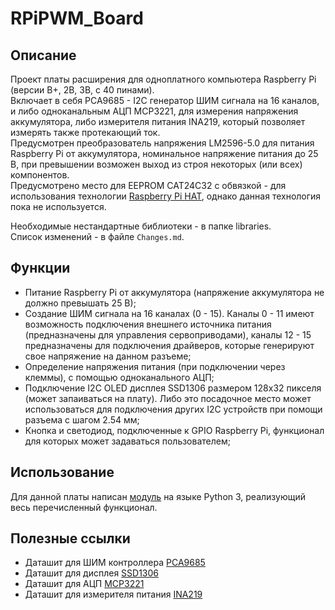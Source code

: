 # RPiPWM_Board
## Описание
Проект платы расширения для одноплатного компьютера Raspberry Pi (версии B+, 2B, 3B, с 40 пинами).    
Включает в себя PCA9685 - I2C генератор ШИМ сигнала на 16 каналов, и либо одноканальным АЦП MCP3221, для измерения 
напряжения аккумулятора, либо измерителя питания INA219, который позволяет измерять также протекающий ток.  
Предусмотрен преобразователь напряжения LM2596-5.0 для питания Raspberry Pi от аккумулятора, 
номинальное напряжение питания до 25 В, при превышении возможен выход из строя некоторых (или всех) компонентов.  
Предусмотрено место для EEPROM CAT24C32 с обвязкой - для использования технологии 
[Raspberry Pi HAT](https://www.raspberrypi.org/blog/introducing-raspberry-pi-hats/), 
однако данная технология пока не используется.

Необходимые нестандартные библиотеки - в папке libraries.  
Список изменений - в файле `Changes.md`.

## Функции

- Питание Raspberry Pi от аккумулятора (напряжение аккумулятора не должно превышать 25 В);
- Создание ШИМ сигнала на 16 каналах (0 - 15). Каналы 0 - 11 имеют возможность подключения внешнего источника питания
(предназначены для управления сервоприводами), каналы 12 - 15 предназначены для подключения драйверов, которые
 генерируют свое напряжение на данном разъеме;
- Определение напряжения питания (при подключении через клеммы), с помощью одноканального АЦП;
- Подключение I2C OLED дисплея SSD1306 размером 128x32 пикселя (может запаиваться на плату). Либо это посадочное место
может использоваться для подключения других I2C устройств при помощи разъема с шагом 2.54 мм;
- Кнопка и светодиод, подключенные к GPIO Raspberry Pi, функционал для которых может задаваться пользователем;

## Использование
Для данной платы написан [модуль](https://github.com/RTC-SCTB/RPiPWM) на языке Python 3,
реализующий весь перечисленный функционал.

## Полезные ссылки
- Даташит для ШИМ контроллера [PCA9685](https://cdn-shop.adafruit.com/datasheets/PCA9685.pdf)
- Даташит для дисплея [SSD1306](https://cdn-shop.adafruit.com/datasheets/SSD1306.pdf)
- Даташит для АЦП [MCP3221](http://ww1.microchip.com/downloads/en/DeviceDoc/20001732E.pdf)
- Даташит для измерителя питания [INA219](http://www.ti.com/lit/ds/symlink/ina219.pdf)
